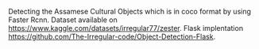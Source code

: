 Detecting the Assamese Cultural Objects which is in coco format by using Faster Rcnn.
Dataset available on https://www.kaggle.com/datasets/irregular77/zester.
Flask implentation https://github.com/The-Irregular-code/Object-Detection-Flask.
